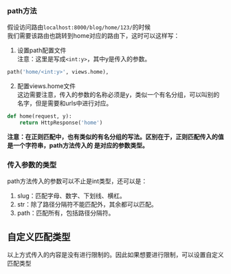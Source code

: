 ### path方法  
假设访问路由`localhost:8000/blog/home/123/`的时候  
我们需要该路由也跳转到home对应的路由下，这时可以这样写：  
1. 设置path配置文件  
注意：这里是写成`<int:y>`，其中y是传入的参数。
```python
path('home/<int:y>', views.home),
```
2. 配置views.home文件  
这边需要注意，传入的参数的名称必须是y，类似一个有名分组，可以叫别的名字，但是需要和urls中进行对应。
```python
def home(request, y):
    return HttpResponse('home')
```
**注意：在正则匹配中，也有类似的有名分组的写法。区别在于，正则匹配传入的值是一个字符串，path方法传入的
是对应的参数类型。**  
### 传入参数的类型
path方法传入的参数可以不止是int类型，还可以是：  
1. slug：匹配字母、数字、下划线、横杠。  
2. str：除了路径分隔符不能匹配外，其余都可以匹配。  
3. path：匹配所有，包括路径分隔符。  


## 自定义匹配类型
以上方式传入的内容是没有进行限制的。因此如果想要进行限制，可以设置自定义匹配类型